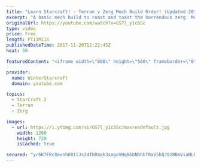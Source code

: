 ```yaml
---
title: "Learn Starcraft! - Terran v Zerg Mech Build Order! (Updated 2018)"
excerpt: "A basic mech build to roast and toast the horrendous zerg. Meant for lower level players looking for some direction! -- Watch live at https://www.twitch.tv/wintergaming"
originalUrl: https://youtube.com/watch?v=GS7l_y1cbSc
type: video
price: Free
length: PT13M11S
publishedDateTime: 2017-11-20T12:22:45Z
heat: 50

featuredContent: "<iframe width=\"800\" height=\"500\" frameborder=\"0\" src=\"https://www.youtube.com/embed/GS7l_y1cbSc\" allow=\"accelerometer; autoplay; encrypted-media; gyroscope; picture-in-picture\" allowfullscreen></iframe>"

provider:
  name: WinterStarcraft
  domain: youtube.com

topics:
  - StarCraft 2
  - Terran
  - Zerg

images:
  - url: https://i.ytimg.com/vi/GS7l_y1cbSc/maxresdefault.jpg
    width: 1280
    height: 720
    isCached: true

secured: "yr6K7FRcXexnhKB1lJs24fbR4ek3smgoVHqB6bNhhbTRaV5hQJ92BBmViaNLFIZ1uKZGMTkVTngWx8bm64Rrbedw40rjp249fTwCLdMVQNBYdUXvuDCZVFe8SuW/PJOyJgXfRw2HIahcy1Y422DEtRth/UOhAGasIL3aLKiXx/p6PkE5kD92kTQvKT0GzRHLPVifT4Bj9S0631ijgW/eK7y+IRWMCp73+KG53IHSg6kT3w+TK8Xe+4kfJW8UXi4ttXxhcAfN7mcb1yC5VvGt+qbtQoZDP2BF8WeFbEuDyXgNmRtdLYhDqNq8Q4t/p2QbwfJ8jmpRWFUfqx+jd/40uo2ixFCdjsB0V2gBDwK+JqPgOrtXrpVu5qqwQLX2lyBtYtFaFxXogUBbehZe0KRL75QV0x05cVI1p2tbyn7n28c=;JG0gu7yVUoGC2AgRygKt+w=="
---
```


